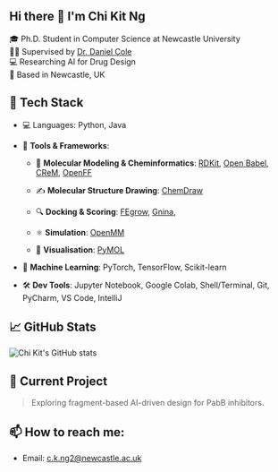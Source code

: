 ## Hi there 👋 I'm Chi Kit Ng

🎓 Ph.D. Student in Computer Science at Newcastle University  
🧑‍🏫 Supervised by [Dr. Daniel Cole](https://blogs.ncl.ac.uk/danielcole/about-us/)  
💻 Researching AI for Drug Design  
📍 Based in Newcastle, UK

## 🔧 Tech Stack
- 💻 Languages: Python, Java

- 🔬 **Tools & Frameworks**:
  - 🧪 **Molecular Modeling & Cheminformatics**: [RDKit](https://www.rdkit.org/), [Open Babel](https://openbabel.org/), [CReM](https://github.com/DrrDom/crem), [OpenFF](https://www.openforcefield.org/)

  - ✍️ **Molecular Structure Drawing**: [ChemDraw](https://revvitysignals.com/products/research/chemdraw)

  - 🔍 **Docking & Scoring**: [FEgrow](https://github.com/cole-group/FEgrow), [Gnina](https://github.com/gnina/gnina),

  - ⚛️ **Simulation**: [OpenMM](https://openmm.org/)

  - 🔬 **Visualisation**: [PyMOL](https://www.pymol.org/2/)

- 🧠 **Machine Learning**: PyTorch, TensorFlow, Scikit-learn

- 🛠️ **Dev Tools**: Jupyter Notebook, Google Colab, Shell/Terminal, Git, PyCharm, VS Code, IntelliJ

## 📈 GitHub Stats
![Chi Kit's GitHub stats](https://github-readme-stats.vercel.app/api?username=ckng&show_icons=true&theme=default)

## 🧪 Current Project
> Exploring fragment-based AI-driven design for PabB inhibitors.

## 📫 How to reach me:
- Email: c.k.ng2@newcastle.ac.uk
<!--
**chikitng/chikitng** is a ✨ _special_ ✨ repository because its `README.md` (this file) appears on your GitHub profile.

Here are some ideas to get you started:

- 🔭 I’m currently working on ...
- 🌱 I’m currently learning ...
- 👯 I’m looking to collaborate on ...
- 🤔 I’m looking for help with ...
- 💬 Ask me about ...
- 📫 How to reach me: ...
- 😄 Pronouns: ...
- ⚡ Fun fact: ...
-->
